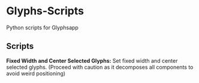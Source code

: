 # Glyphs-Scripts
Python scripts for Glyphsapp


## Scripts

**Fixed Width and Center Selected Glyphs:** Set fixed width and center selected glyphs. (Proceed with caution as it decomposes all components to avoid weird positioning)